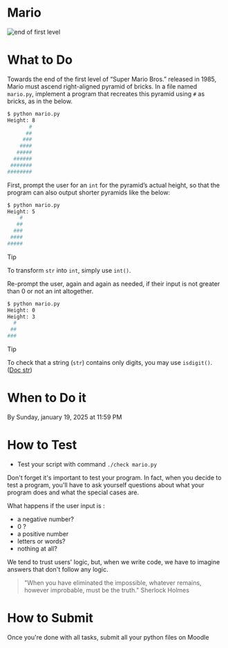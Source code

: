 # Mario

![end of first level](https://cs50.harvard.edu/x/2024/psets/1/mario/less/pyramid.png)

# What to Do

Towards the end of the first level of “Super Mario Bros.” released in 1985, Mario must ascend right-aligned pyramid of bricks.
In a file named `mario.py`, implement a program that recreates this pyramid using `#` as bricks, as in the below.

```bash
$ python mario.py
Height: 8
       #
      ##
     ###
    ####
   #####
  ######
 #######
########
```

First, prompt the user for an `int` for the pyramid’s actual height, so that the program can also output shorter pyramids like the below:

```bash
$ python mario.py
Height: 5
    #
   ##
  ###
 ####
#####
```

> [!TIP]
> To transform `str` into `int`, simply use `int()`.


Re-prompt the user, again and again as needed, if their input is not greater than 0 or not an int altogether.

```bash
$ python mario.py
Height: 0
Height: 3
  #
 ##
###
```

> [!TIP]
> To check that a string (`str`) contains only digits, you may use `isdigit()`. ([Doc str](https://docs.python.org/fr/3/library/stdtypes.html#str.isdigit))

# When to Do it

By Sunday, january 19, 2025 at 11:59 PM

# How to Test

- Test your script with command `./check mario.py`

Don't forget it's important to test your program.
In fact, when you decide to test a program, you'll have to ask yourself questions about what your program does and what the special cases are.

What happens if the user input is :
* a negative number?
* 0 ?
* a positive number
* letters or words?
* nothing at all?

We tend to trust users' logic, but, when we write code, we have to imagine answers that don't follow any logic.

> "When you have eliminated the impossible, whatever remains, however improbable, must be the truth."
> Sherlock Holmes

# How to Submit

Once you're done with all tasks, submit all your python files on Moodle
